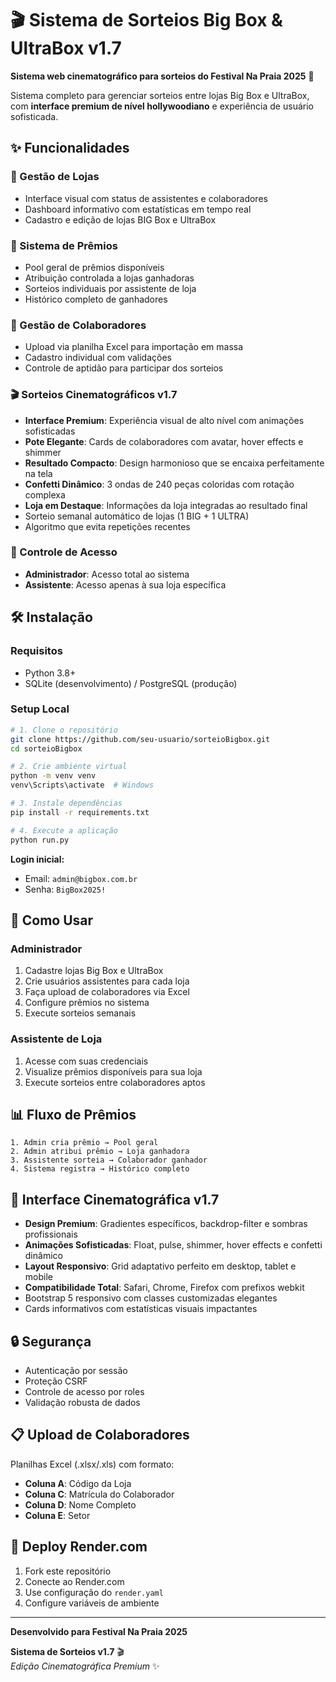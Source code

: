 # 🎬 Sistema de Sorteios Big Box & UltraBox v1.7

**Sistema web cinematográfico para sorteios do Festival Na Praia 2025** 🚀

Sistema completo para gerenciar sorteios entre lojas Big Box e UltraBox, com **interface premium de nível hollywoodiano** e experiência de usuário sofisticada.

## ✨ Funcionalidades

### 🏪 Gestão de Lojas
- Interface visual com status de assistentes e colaboradores
- Dashboard informativo com estatísticas em tempo real
- Cadastro e edição de lojas BIG Box e UltraBox

### 🎁 Sistema de Prêmios
- Pool geral de prêmios disponíveis
- Atribuição controlada a lojas ganhadoras
- Sorteios individuais por assistente de loja
- Histórico completo de ganhadores

### 👥 Gestão de Colaboradores
- Upload via planilha Excel para importação em massa
- Cadastro individual com validações
- Controle de aptidão para participar dos sorteios

### 🎬 Sorteios Cinematográficos v1.7
- **Interface Premium**: Experiência visual de alto nível com animações sofisticadas
- **Pote Elegante**: Cards de colaboradores com avatar, hover effects e shimmer
- **Resultado Compacto**: Design harmonioso que se encaixa perfeitamente na tela
- **Confetti Dinâmico**: 3 ondas de 240 peças coloridas com rotação complexa
- **Loja em Destaque**: Informações da loja integradas ao resultado final
- Sorteio semanal automático de lojas (1 BIG + 1 ULTRA)
- Algoritmo que evita repetições recentes

### 🔐 Controle de Acesso
- **Administrador**: Acesso total ao sistema
- **Assistente**: Acesso apenas à sua loja específica

## 🛠️ Instalação

### Requisitos
- Python 3.8+
- SQLite (desenvolvimento) / PostgreSQL (produção)

### Setup Local
```bash
# 1. Clone o repositório
git clone https://github.com/seu-usuario/sorteioBigbox.git
cd sorteioBigbox

# 2. Crie ambiente virtual
python -m venv venv
venv\Scripts\activate  # Windows

# 3. Instale dependências
pip install -r requirements.txt

# 4. Execute a aplicação
python run.py
```

**Login inicial:**
- Email: `admin@bigbox.com.br`
- Senha: `BigBox2025!`

## 🎯 Como Usar

### Administrador
1. Cadastre lojas Big Box e UltraBox
2. Crie usuários assistentes para cada loja
3. Faça upload de colaboradores via Excel
4. Configure prêmios no sistema
5. Execute sorteios semanais

### Assistente de Loja
1. Acesse com suas credenciais
2. Visualize prêmios disponíveis para sua loja
3. Execute sorteios entre colaboradores aptos

## 📊 Fluxo de Prêmios
```
1. Admin cria prêmio → Pool geral
2. Admin atribui prêmio → Loja ganhadora
3. Assistente sorteia → Colaborador ganhador
4. Sistema registra → Histórico completo
```

## 🎨 Interface Cinematográfica v1.7
- **Design Premium**: Gradientes específicos, backdrop-filter e sombras profissionais
- **Animações Sofisticadas**: Float, pulse, shimmer, hover effects e confetti dinâmico
- **Layout Responsivo**: Grid adaptativo perfeito em desktop, tablet e mobile
- **Compatibilidade Total**: Safari, Chrome, Firefox com prefixos webkit
- Bootstrap 5 responsivo com classes customizadas elegantes
- Cards informativos com estatísticas visuais impactantes

## 🔒 Segurança
- Autenticação por sessão
- Proteção CSRF
- Controle de acesso por roles
- Validação robusta de dados

## 📋 Upload de Colaboradores

Planilhas Excel (.xlsx/.xls) com formato:
- **Coluna A**: Código da Loja
- **Coluna C**: Matrícula do Colaborador
- **Coluna D**: Nome Completo
- **Coluna E**: Setor

## 🚀 Deploy Render.com
1. Fork este repositório
2. Conecte ao Render.com
3. Use configuração do `render.yaml`
4. Configure variáveis de ambiente

---

**Desenvolvido para Festival Na Praia 2025**

**Sistema de Sorteios v1.7** 🎬  
*Edição Cinematográfica Premium* ✨ 